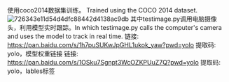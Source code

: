 使用coco2014数据集训练。
Trained using the COCO 2014 dataset.
![726343e11d54d4dfc88442d4138ac9db](https://github.com/ikrsvdf/Yolov3-pytorch/assets/130467093/de8706fd-e240-4189-a477-6a27ba9bcda6)
其中testimage.py调用电脑摄像头，利用模型实时跟踪。In which testimage.py calls the computer's camera and uses the model to track in real time.
链接: https://pan.baidu.com/s/1h7puSUKwJpGHL1ukok_yaw?pwd=yolo 提取码: yolo，模型权重链接
链接: https://pan.baidu.com/s/1OSku7Sgnpt3WcOZKPUuZ7Q?pwd=yolo 提取码: yolo，lables标签
